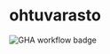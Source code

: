# ohtuvarasto

![GHA workflow badge](https://github.com/anttiromppanen/ohtuvarasto/workflows/CI/badge.svg)
